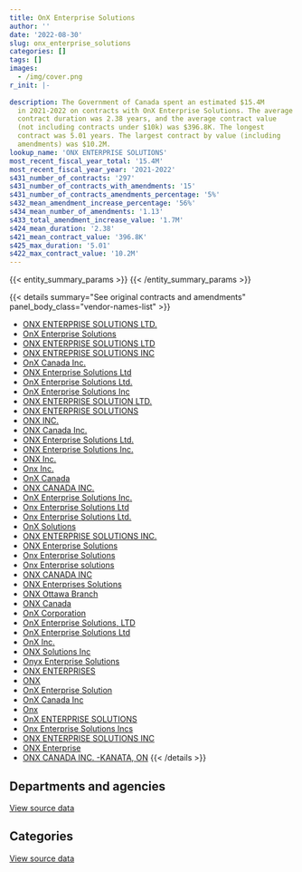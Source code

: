```yaml
---
title: OnX Enterprise Solutions
author: ''
date: '2022-08-30'
slug: onx_enterprise_solutions
categories: []
tags: []
images:
  - /img/cover.png
r_init: |-
  
description: The Government of Canada spent an estimated $15.4M
  in 2021-2022 on contracts with OnX Enterprise Solutions. The average
  contract duration was 2.38 years, and the average contract value
  (not including contracts under $10k) was $396.8K. The longest
  contract was 5.01 years. The largest contract by value (including
  amendments) was $10.2M.
lookup_name: 'ONX ENTERPRISE SOLUTIONS'
most_recent_fiscal_year_total: '15.4M'
most_recent_fiscal_year_year: '2021-2022'
s431_number_of_contracts: '297'
s431_number_of_contracts_with_amendments: '15'
s431_number_of_contracts_amendments_percentage: '5%'
s432_mean_amendment_increase_percentage: '56%'
s434_mean_number_of_amendments: '1.13'
s433_total_amendment_increase_value: '1.7M'
s424_mean_duration: '2.38'
s421_mean_contract_value: '396.8K'
s425_max_duration: '5.01'
s422_max_contract_value: '10.2M'
---
```


<script src="/rmarkdown-libs/htmlwidgets/htmlwidgets.js"></script>
<link href="/rmarkdown-libs/datatables-css/datatables-crosstalk.css" rel="stylesheet" />
<script src="/rmarkdown-libs/datatables-binding/datatables.js"></script>
<script src="/rmarkdown-libs/jquery/jquery-3.6.0.min.js"></script>
<link href="/rmarkdown-libs/dt-core-bootstrap/css/dataTables.bootstrap.min.css" rel="stylesheet" />
<link href="/rmarkdown-libs/dt-core-bootstrap/css/dataTables.bootstrap.extra.css" rel="stylesheet" />
<script src="/rmarkdown-libs/dt-core-bootstrap/js/jquery.dataTables.min.js"></script>
<script src="/rmarkdown-libs/dt-core-bootstrap/js/dataTables.bootstrap.min.js"></script>
<link href="/rmarkdown-libs/crosstalk/css/crosstalk.min.css" rel="stylesheet" />
<script src="/rmarkdown-libs/crosstalk/js/crosstalk.min.js"></script>
<script src="/rmarkdown-libs/htmlwidgets/htmlwidgets.js"></script>
<link href="/rmarkdown-libs/datatables-css/datatables-crosstalk.css" rel="stylesheet" />
<script src="/rmarkdown-libs/datatables-binding/datatables.js"></script>
<script src="/rmarkdown-libs/jquery/jquery-3.6.0.min.js"></script>
<link href="/rmarkdown-libs/dt-core-bootstrap/css/dataTables.bootstrap.min.css" rel="stylesheet" />
<link href="/rmarkdown-libs/dt-core-bootstrap/css/dataTables.bootstrap.extra.css" rel="stylesheet" />
<script src="/rmarkdown-libs/dt-core-bootstrap/js/jquery.dataTables.min.js"></script>
<script src="/rmarkdown-libs/dt-core-bootstrap/js/dataTables.bootstrap.min.js"></script>
<link href="/rmarkdown-libs/crosstalk/css/crosstalk.min.css" rel="stylesheet" />
<script src="/rmarkdown-libs/crosstalk/js/crosstalk.min.js"></script>

{{< entity_summary_params >}}
{{< /entity_summary_params >}}

{{< details summary="See original contracts and amendments" panel_body_class="vendor-names-list" >}}
- [ONX ENTERPRISE SOLUTIONS LTD.](https://search.open.canada.ca/en/ct/?sort=contract_value_f%20desc&page=1&search_text=%22ONX%20ENTERPRISE%20SOLUTIONS%20LTD.%22)
- [OnX Enterprise Solutions](https://search.open.canada.ca/en/ct/?sort=contract_value_f%20desc&page=1&search_text=%22OnX%20Enterprise%20Solutions%22)
- [ONX ENTERPRISE SOLUTIONS LTD](https://search.open.canada.ca/en/ct/?sort=contract_value_f%20desc&page=1&search_text=%22ONX%20ENTERPRISE%20SOLUTIONS%20LTD%22)
- [ONX ENTREPRISE SOLUTIONS INC](https://search.open.canada.ca/en/ct/?sort=contract_value_f%20desc&page=1&search_text=%22ONX%20ENTREPRISE%20SOLUTIONS%20INC%22)
- [OnX Canada Inc.](https://search.open.canada.ca/en/ct/?sort=contract_value_f%20desc&page=1&search_text=%22OnX%20Canada%20Inc.%22)
- [ONX Enterprise Solutions Ltd](https://search.open.canada.ca/en/ct/?sort=contract_value_f%20desc&page=1&search_text=%22ONX%20Enterprise%20Solutions%20Ltd%22)
- [OnX Enterprise Solutions Ltd.](https://search.open.canada.ca/en/ct/?sort=contract_value_f%20desc&page=1&search_text=%22OnX%20Enterprise%20Solutions%20Ltd.%22)
- [OnX Enterprise Solutions Inc](https://search.open.canada.ca/en/ct/?sort=contract_value_f%20desc&page=1&search_text=%22OnX%20Enterprise%20Solutions%20Inc%22)
- [ONX ENTERPRISE SOLUTION LTD.](https://search.open.canada.ca/en/ct/?sort=contract_value_f%20desc&page=1&search_text=%22ONX%20ENTERPRISE%20SOLUTION%20LTD.%22)
- [ONX ENTERPRISE SOLUTIONS](https://search.open.canada.ca/en/ct/?sort=contract_value_f%20desc&page=1&search_text=%22ONX%20ENTERPRISE%20SOLUTIONS%22)
- [ONX INC.](https://search.open.canada.ca/en/ct/?sort=contract_value_f%20desc&page=1&search_text=%22ONX%20INC.%22)
- [ONX Canada Inc.](https://search.open.canada.ca/en/ct/?sort=contract_value_f%20desc&page=1&search_text=%22ONX%20Canada%20Inc.%22)
- [ONX Enterprise Solutions Ltd.](https://search.open.canada.ca/en/ct/?sort=contract_value_f%20desc&page=1&search_text=%22ONX%20Enterprise%20Solutions%20Ltd.%22)
- [ONX Enterprise Solutions Inc.](https://search.open.canada.ca/en/ct/?sort=contract_value_f%20desc&page=1&search_text=%22ONX%20Enterprise%20Solutions%20Inc.%22)
- [ONX Inc.](https://search.open.canada.ca/en/ct/?sort=contract_value_f%20desc&page=1&search_text=%22ONX%20Inc.%22)
- [Onx Inc.](https://search.open.canada.ca/en/ct/?sort=contract_value_f%20desc&page=1&search_text=%22Onx%20Inc.%22)
- [OnX Canada](https://search.open.canada.ca/en/ct/?sort=contract_value_f%20desc&page=1&search_text=%22OnX%20Canada%22)
- [ONX CANADA INC.](https://search.open.canada.ca/en/ct/?sort=contract_value_f%20desc&page=1&search_text=%22ONX%20CANADA%20INC.%22)
- [OnX Enterprise Solutions Inc.](https://search.open.canada.ca/en/ct/?sort=contract_value_f%20desc&page=1&search_text=%22OnX%20Enterprise%20Solutions%20Inc.%22)
- [Onx Enterprise Solutions Ltd](https://search.open.canada.ca/en/ct/?sort=contract_value_f%20desc&page=1&search_text=%22Onx%20Enterprise%20Solutions%20Ltd%22)
- [Onx Enterprise Solutions Ltd.](https://search.open.canada.ca/en/ct/?sort=contract_value_f%20desc&page=1&search_text=%22Onx%20Enterprise%20Solutions%20Ltd.%22)
- [OnX Solutions](https://search.open.canada.ca/en/ct/?sort=contract_value_f%20desc&page=1&search_text=%22OnX%20Solutions%22)
- [ONX ENTERPRISE SOLUTIONS INC.](https://search.open.canada.ca/en/ct/?sort=contract_value_f%20desc&page=1&search_text=%22ONX%20ENTERPRISE%20SOLUTIONS%20INC.%22)
- [ONX Enterprise Solutions](https://search.open.canada.ca/en/ct/?sort=contract_value_f%20desc&page=1&search_text=%22ONX%20Enterprise%20Solutions%22)
- [Onx Enterprise Solutions](https://search.open.canada.ca/en/ct/?sort=contract_value_f%20desc&page=1&search_text=%22Onx%20Enterprise%20Solutions%22)
- [Onx Enterprise solutions](https://search.open.canada.ca/en/ct/?sort=contract_value_f%20desc&page=1&search_text=%22Onx%20Enterprise%20solutions%22)
- [ONX CANADA INC](https://search.open.canada.ca/en/ct/?sort=contract_value_f%20desc&page=1&search_text=%22ONX%20CANADA%20INC%22)
- [ONX Enterprises Solutions](https://search.open.canada.ca/en/ct/?sort=contract_value_f%20desc&page=1&search_text=%22ONX%20Enterprises%20Solutions%22)
- [ONX Ottawa Branch](https://search.open.canada.ca/en/ct/?sort=contract_value_f%20desc&page=1&search_text=%22ONX%20Ottawa%20Branch%22)
- [ONX Canada](https://search.open.canada.ca/en/ct/?sort=contract_value_f%20desc&page=1&search_text=%22ONX%20Canada%22)
- [OnX Corporation](https://search.open.canada.ca/en/ct/?sort=contract_value_f%20desc&page=1&search_text=%22OnX%20Corporation%22)
- [OnX Enterprise Solutions, LTD](https://search.open.canada.ca/en/ct/?sort=contract_value_f%20desc&page=1&search_text=%22OnX%20Enterprise%20Solutions%2c%20LTD%22)
- [OnX Enterprise Solutions Ltd](https://search.open.canada.ca/en/ct/?sort=contract_value_f%20desc&page=1&search_text=%22OnX%20Enterprise%20Solutions%20Ltd%22)
- [OnX Inc.](https://search.open.canada.ca/en/ct/?sort=contract_value_f%20desc&page=1&search_text=%22OnX%20Inc.%22)
- [ONX Solutions Inc](https://search.open.canada.ca/en/ct/?sort=contract_value_f%20desc&page=1&search_text=%22ONX%20Solutions%20Inc%22)
- [Onyx Enterprise Solutions](https://search.open.canada.ca/en/ct/?sort=contract_value_f%20desc&page=1&search_text=%22Onyx%20Enterprise%20Solutions%22)
- [ONX ENTERPRISES](https://search.open.canada.ca/en/ct/?sort=contract_value_f%20desc&page=1&search_text=%22ONX%20ENTERPRISES%22)
- [ONX](https://search.open.canada.ca/en/ct/?sort=contract_value_f%20desc&page=1&search_text=%22ONX%22)
- [OnX Enterprise Solution](https://search.open.canada.ca/en/ct/?sort=contract_value_f%20desc&page=1&search_text=%22OnX%20Enterprise%20Solution%22)
- [OnX Canada Inc](https://search.open.canada.ca/en/ct/?sort=contract_value_f%20desc&page=1&search_text=%22OnX%20Canada%20Inc%22)
- [Onx](https://search.open.canada.ca/en/ct/?sort=contract_value_f%20desc&page=1&search_text=%22Onx%22)
- [OnX ENTERPRISE SOLUTIONS](https://search.open.canada.ca/en/ct/?sort=contract_value_f%20desc&page=1&search_text=%22OnX%20ENTERPRISE%20SOLUTIONS%22)
- [Onx Enterprise Solutions Incs](https://search.open.canada.ca/en/ct/?sort=contract_value_f%20desc&page=1&search_text=%22Onx%20Enterprise%20Solutions%20Incs%22)
- [ONX ENTERPRISE SOLUTIONS INC](https://search.open.canada.ca/en/ct/?sort=contract_value_f%20desc&page=1&search_text=%22ONX%20ENTERPRISE%20SOLUTIONS%20INC%22)
- [ONX Enterprise](https://search.open.canada.ca/en/ct/?sort=contract_value_f%20desc&page=1&search_text=%22ONX%20Enterprise%22)
- [ONX CANADA INC. -KANATA, ON](https://search.open.canada.ca/en/ct/?sort=contract_value_f%20desc&page=1&search_text=%22ONX%20CANADA%20INC.%20-KANATA%2c%20ON%22)
{{< /details >}}

## Departments and agencies

<div id="htmlwidget-1" style="width:100%;height:auto;" class="datatables html-widget"></div>
<script type="application/json" data-for="htmlwidget-1">{"x":{"style":"bootstrap","filter":"none","vertical":false,"data":[["<a href=\"/departments/aandc-aadnc/\">Crown-Indigenous Relations and Northern Affairs Canada<\/a>","<a href=\"/departments/cannor/\">Canadian Northern Economic Development Agency<\/a>","<a href=\"/departments/cbsa-asfc/\">Canada Border Services Agency<\/a>","<a href=\"/departments/ccohs-cchst/\">Canadian Centre for Occupational Health and Safety<\/a>","<a href=\"/departments/csc-scc/\">Correctional Service of Canada<\/a>","<a href=\"/departments/dfatd-maecd/\">Global Affairs Canada<\/a>","<a href=\"/departments/dfo-mpo/\">Fisheries and Oceans Canada<\/a>","<a href=\"/departments/dnd-mdn/\">National Defence<\/a>","<a href=\"/departments/ec/\">Environment and Climate Change Canada<\/a>","<a href=\"/departments/fin/\">Department of Finance Canada<\/a>","<a href=\"/departments/ic/\">Innovation, Science and Economic Development Canada<\/a>","<a href=\"/departments/isc-sac/\">Indigenous Services Canada<\/a>","<a href=\"/departments/nfb-onf/\">National Film Board<\/a>","<a href=\"/departments/nrc-cnrc/\">National Research Council Canada<\/a>","<a href=\"/departments/nrcan-rncan/\">Natural Resources Canada<\/a>","<a href=\"/departments/oci-bec/\">The Correctional Investigator Canada<\/a>","<a href=\"/departments/osfi-bsif/\">Office of the Superintendent of Financial Institutions Canada<\/a>","<a href=\"/departments/pc/\">Parks Canada<\/a>","<a href=\"/departments/phac-aspc/\">Public Health Agency of Canada<\/a>","<a href=\"/departments/rcmp-grc/\">Royal Canadian Mounted Police<\/a>","<a href=\"/departments/ssc-spc/\">Shared Services Canada<\/a>","<a href=\"/departments/tbs-sct/\">Treasury Board of Canada Secretariat<\/a>","<a href=\"/departments/tc/\">Transport Canada<\/a>","<a href=\"/departments/vac-acc/\">Veterans Affairs Canada<\/a>"],[22326.27,null,3286.23,24983.82,null,4967186.65,null,1934402.26,null,23984.25,null,13043.47,null,null,22321.63,null,null,34644,8920.94,null,2405037.5,33900,19888,28250],[27238.05,18323.2,118792.01,null,217754.4,4929323.21,1414233.21,1604729.27,null,null,644143.3,68899.82,17181.87,518854.1,null,14988.01,null,129895.1,76767.04,83823.58,5157511.85,null,null,null],[19126.17,null,null,null,null,1875280.1,313171.22,73664.5,22201.49,null,null,34492.5,null,135843.27,null,29254.68,null,null,null,null,9272007.54,null,null,null],[null,null,null,null,null,1046594.56,381966.38,64084.17,null,null,null,null,null,396109.24,null,16368.02,38836.39,null,null,366746.32,13085593.42,null,null,null]],"container":"<table class=\"table table-striped table-hover row-border order-column display\">\n  <thead>\n    <tr>\n      <th>Department<\/th>\n      <th>2018-2019<\/th>\n      <th>2019-2020<\/th>\n      <th>2020-2021<\/th>\n      <th>2021-2022<\/th>\n    <\/tr>\n  <\/thead>\n<\/table>","options":{"order":[[4,"desc"]],"pageLength":10,"autoWidth":true,"columnDefs":[{"targets":1,"render":"function(data, type, row, meta) {\n    return type !== 'display' ? data : DTWidget.formatCurrency(data, \"$\", 2, 3, \",\", \".\", true, null);\n  }"},{"targets":2,"render":"function(data, type, row, meta) {\n    return type !== 'display' ? data : DTWidget.formatCurrency(data, \"$\", 2, 3, \",\", \".\", true, null);\n  }"},{"targets":3,"render":"function(data, type, row, meta) {\n    return type !== 'display' ? data : DTWidget.formatCurrency(data, \"$\", 2, 3, \",\", \".\", true, null);\n  }"},{"targets":4,"render":"function(data, type, row, meta) {\n    return type !== 'display' ? data : DTWidget.formatCurrency(data, \"$\", 2, 3, \",\", \".\", true, null);\n  }"},{"width":"16%","targets":[1,2,3,4]},{"className":"dt-right","targets":[1,2,3,4]}],"orderClasses":false}},"evals":["options.columnDefs.0.render","options.columnDefs.1.render","options.columnDefs.2.render","options.columnDefs.3.render"],"jsHooks":[]}</script>
<p class="text-right">
<a href="https://github.com/GoC-Spending/contracts-data/tree/main/data/out/vendors/onx_enterprise_solutions/summary_by_fiscal_year_by_department.csv" class="source-data-link btn btn-link">View source data</a>
</p>

## Categories

<div id="htmlwidget-2" style="width:100%;height:auto;" class="datatables html-widget"></div>
<script type="application/json" data-for="htmlwidget-2">{"x":{"style":"bootstrap","filter":"none","vertical":false,"data":[["<a href=\"/categories/office_management/\">Office management<\/a>","<a href=\"/categories/defence/\">Defence<\/a>","<a href=\"/categories/professional_services/\">Professional services<\/a>","<a href=\"/categories/information_technology/\">Information technology<\/a>","<a href=\"/categories/industrial_products_and_services/\">Industrial products and services<\/a>","<a href=\"/categories/human_capital/\">Human capital<\/a>"],[null,1702421.71,260230.55,7579522.78,null,null],[null,1351234.1,233255.17,13437728.75,null,20240],[null,73664.5,null,11699091.73,2285.23,null],[12906.52,64084.17,141312.94,15116623.4,61371.48,null]],"container":"<table class=\"table table-striped table-hover row-border order-column display\">\n  <thead>\n    <tr>\n      <th>Category<\/th>\n      <th>2018-2019<\/th>\n      <th>2019-2020<\/th>\n      <th>2020-2021<\/th>\n      <th>2021-2022<\/th>\n    <\/tr>\n  <\/thead>\n<\/table>","options":{"order":[[4,"desc"]],"dom":"t","pageLength":30,"autoWidth":true,"columnDefs":[{"targets":1,"render":"function(data, type, row, meta) {\n    return type !== 'display' ? data : DTWidget.formatCurrency(data, \"$\", 2, 3, \",\", \".\", true, null);\n  }"},{"targets":2,"render":"function(data, type, row, meta) {\n    return type !== 'display' ? data : DTWidget.formatCurrency(data, \"$\", 2, 3, \",\", \".\", true, null);\n  }"},{"targets":3,"render":"function(data, type, row, meta) {\n    return type !== 'display' ? data : DTWidget.formatCurrency(data, \"$\", 2, 3, \",\", \".\", true, null);\n  }"},{"targets":4,"render":"function(data, type, row, meta) {\n    return type !== 'display' ? data : DTWidget.formatCurrency(data, \"$\", 2, 3, \",\", \".\", true, null);\n  }"},{"width":"16%","targets":[1,2,3,4]},{"className":"dt-right","targets":[1,2,3,4]}],"orderClasses":false,"lengthMenu":[10,25,30,50,100]}},"evals":["options.columnDefs.0.render","options.columnDefs.1.render","options.columnDefs.2.render","options.columnDefs.3.render"],"jsHooks":[]}</script>
<p class="text-right">
<a href="https://github.com/GoC-Spending/contracts-data/tree/main/data/out/vendors/onx_enterprise_solutions/summary_by_fiscal_year_by_category.csv" class="source-data-link btn btn-link">View source data</a>
</p>
